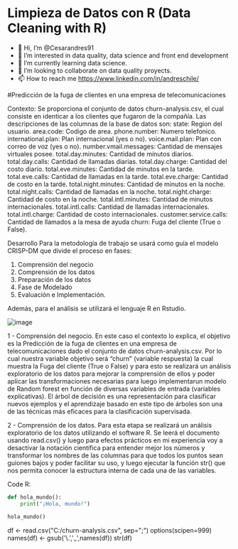 # Limpieza de Datos con R (Data Cleaning with R)

- 👋 Hi, I’m @Cesarandres91
- 👀 I’m interested in data quality, data science and front end development
- 🌱 I’m currently learning data science.
- 💞️ I’m looking to collaborate on data quality proyects.
- 📫 How to reach me https://www.linkedin.com/in/andreschile/

#Predicción de la fuga de clientes en una empresa de telecomunicaciones

Contexto: Se proporciona el conjunto de datos churn-analysis.csv, el cual consiste en
identicar a los clientes que fugaron de la compañía.
Las descripciones de las columnas de la base de datos son:
state: Region del usuario.
area.code: Codigo de area.
phone.number: Numero telefonico.
international.plan: Plan internacional (yes o no).
voice.mail.plan: Plan con correo de voz (yes o no).
number.vmail.messages: Cantidad de mensajes virtuales posee.
total.day.minutes: Cantidad de minutos diarios.
total.day.calls: Cantidad de llamadas diarias.
total.day.charge: Cantidad del costo diario.
total.eve.minutes: Cantidad de minutos en la tarde.
total.eve.calls: Cantidad de llamadas en la tarde.
total.eve.charge: Cantidad de costo en la tarde.
total.night.minutes: Cantidad de minutos en la noche.
total.night.calls: Cantidad de llamadas en la noche.
total.night.charge: Cantidad de costo en la noche.
total.intl.minutes: Cantidad de minutos internacionales.
total.intl.calls: Cantidad de llamadas internacionales.
total.intl.charge: Cantidad de costo internacionales.
customer.service.calls: Cantidad de llamados a la mesa de ayuda
churn: Fuga del cliente (True o False).

Desarrollo
Para la metodología de trabajo se usará como guía el modelo CRISP-DM que divide el proceso en fases: 
1) Comprensión del negocio
2) Comprensión de los datos
3) Preparación de los datos
4) Fase de Modelado
5) Evaluación e Implementación.

Además, para el análisis se utilizará el lenguaje R en Rstudio.

![image](https://github.com/Cesarandres91/DS_Data_cleansing_with_R/assets/102868086/01d6ed26-bdd5-45cf-8e6f-41bec470aedf)

1 - Comprensión del negocio.
En este caso el contexto lo explica, el objetivo es la Predicción de la fuga de clientes en una empresa de telecomunicaciones dado el conjunto de datos churn-analysis.csv. Por lo cual nuestra variable objetivo será “churn” (variable respuesta) la cual muestra la Fuga del cliente (True o False) y para esto se realizará un análisis exploratorio de los datos para mejorar la comprensión de ellos y poder aplicar las transformaciones necesarias para luego implementarun modelo de Random forest en función de diversas variables de entrada (variables explicativas). El árbol de decisión es una representación para clasificar nuevos ejemplos y el aprendizaje basado en este tipo de árboles son una de las técnicas más eficaces para la clasificación supervisada.

2 - Comprensión de los datos.
Para esta etapa se realizará un análisis exploratorio de los datos utilizando el software R. Se leerá el documento usando read.csv() y luego para efectos prácticos en mi experiencia voy a desactivar la notación científica para entender mejor los números y transformar los nombres de las columnas para que todos los puntos sean guiones bajos y poder facilitar su uso, y luego ejecutar la función str() que nos permita conocer la estructura interna de cada una de las variables.

Code R:




```python
def hola_mundo():
    print("¡Hola, mundo!")

hola_mundo()
```


df <- read.csv("C:/churn-analysis.csv", sep=";")
options(scipen=999)
names(df) <- gsub('\\.','_',names(df))
str(df)


<!---
Cesarandres91/Cesarandres91 is a ✨ special ✨ repository because its `README.md` (this file) appears on your GitHub profile.
You can click the Preview link to take a look at your changes.
--->

